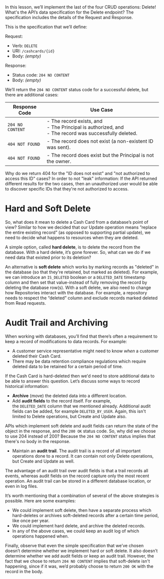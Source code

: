 In this lesson, we’ll implement the last of the four CRUD operations: Delete! What's the API’s data specification for the Delete endpoint? The specification includes the details of the Request and Response.

This is the specification that we’ll define:

Request:

- Verb: `DELETE`
- URI: `/cashcards/{id}`
- Body: _(empty)_

Response:

- Status code: `204 NO CONTENT`
- Body: _(empty)_

We’ll return the `204 NO CONTENT` status code for a successful delete, but there are additional cases:

| Response Code    | Use Case                                                                                                 |
| ---------------- | -------------------------------------------------------------------------------------------------------- |
| `204 NO CONTENT` | - The record exists, and<br>- The Principal is authorized, and<br>- The record was successfully deleted. |
| `404 NOT FOUND`  | - The record does not exist (a non-existent ID was sent).                                                |
| `404 NOT FOUND`  | - The record does exist but the Principal is not the owner.                                              |

Why do we return 404 for the "ID does not exist" and "not authorized to access this ID" cases? In order to not "leak" information: If the API returned different results for the two cases, then an unauthorized user would be able to discover specific IDs that they're not authorized to access.

# Hard and Soft Delete

So, what does it mean to delete a Cash Card from a database’s point of view? Similar to how we decided that our Update operation means ”replace the entire existing record” (as opposed to supporting partial update), we need to decide what happens to resources when they are deleted.

A simple option, called **hard delete**, is to delete the record from the database. With a hard delete, it’s gone forever. So, what can we do if we need data that existed prior to its deletion?

An alternative is **soft delete** which works by marking records as "deleted" in the database (so that they're retained, but marked as deleted). For example, we can introduce an `IS_DELETED` boolean or a `DELETED_DATE` timestamp column and then set that value-instead of fully removing the record by deleting the database row(s). With a soft delete, we also need to change how Repositories interact with the database. For example, a repository needs to respect the “deleted” column and exclude records marked deleted from Read requests.

# Audit Trail and Archiving

When working with databases, you’ll find that there’s often a requirement to keep a record of modifications to data records. For example:

- A customer service representative might need to know _when_ a customer deleted their Cash Card.
- There may be data retention compliance regulations which require deleted data to be retained for a certain period of time.

If the Cash Card is hard-deleted then we'd need to store additional data to be able to answer this question. Let’s discuss some ways to record historical information:

- **Archive** (move) the deleted data into a different location.
- Add **audit fields** to the record itself. For example, the `DELETED_DATE` column that we mentioned already. Additional audit fields can be added, for example `DELETED_BY_USER`. Again, this isn't limited to Delete operations, but Create and Update also.

APIs which implement soft delete and audit fields can return the state of the object in the response, and the `200 OK` status code. So, why did we choose to use 204 instead of 200? Because the `204 NO CONTENT` status implies that there's no body in the response.

- Maintain an **audit trail**. The audit trail is a record of all important operations done to a record. It can contain not only Delete operations, but Create and Update as well.

The advantage of an audit trail over audit fields is that a trail records all events, whereas audit fields on the record capture only the most recent operation. An audit trail can be stored in a different database location, or even in log files.

It’s worth mentioning that a combination of several of the above strategies is possible. Here are some examples:

- We could implement soft delete, then have a separate process which hard-deletes or archives soft-deleted records after a certain time period, like once per year.
- We could implement hard delete, and archive the deleted records.
- In any of the above cases, we could keep an audit log of which operations happened when.

Finally, observe that even the simple specification that we’ve chosen doesn’t determine whether we implement hard or soft delete. It also doesn’t determine whether we add audit fields or keep an audit trail. However, the fact that we chose to return `204 NO CONTENT` implies that soft-delete isn't happening, since if it was, we’d probably choose to return `200 OK` with the record in the body.